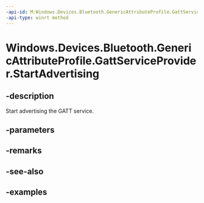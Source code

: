 ```yaml
---
-api-id: M:Windows.Devices.Bluetooth.GenericAttributeProfile.GattServiceProvider.StartAdvertising
-api-type: winrt method
---
```


<!-- Method syntax.
public void GattServiceProvider.StartAdvertising()
-->

# Windows.Devices.Bluetooth.GenericAttributeProfile.GattServiceProvider.StartAdvertising

## -description
Start advertising the GATT service.

## -parameters

## -remarks

## -see-also

## -examples

